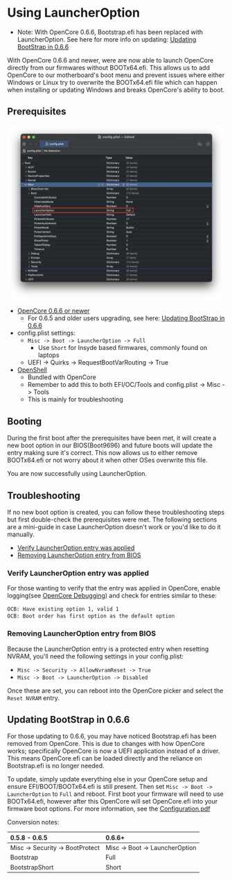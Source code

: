 # Using LauncherOption

* Note: With OpenCore 0.6.6, Bootstrap.efi has been replaced with LauncherOption. See here for more info on updating: [Updating BootStrap in 0.6.6](#updating-bootstrap-in-0-6-6)

With OpenCore 0.6.6 and newer, were are now able to launch OpenCore directly from our firmwares without BOOTx64.efi. This allows us to add OpenCore to our motherboard's boot menu and prevent issues where either Windows or Linux try to overwrite the BOOTx64.efi file which can happen when installing or updating Windows and breaks OpenCore's ability to boot.

## Prerequisites

![](../images/bootstrap-md/config.png)

* [OpenCore 0.6.6 or newer](https://github.com/acidanthera/OpenCorePkg/releases)
  * For 0.6.5 and older users upgrading, see here: [Updating BootStrap in 0.6.6](#updating-bootstrap-in-0-6-6)
* config.plist settings:
  * `Misc -> Boot -> LauncherOption -> Full`
    * Use `Short` for Insyde based firmwares, commonly found on laptops
  * UEFI -> Quirks -> RequestBootVarRouting -> True
* [OpenShell](https://github.com/acidanthera/OpenCorePkg/releases)
  * Bundled with OpenCore
  * Remember to add this to both EFI/OC/Tools and config.plist -> Misc -> Tools
  * This is mainly for troubleshooting

## Booting

During the first boot after the prerequisites have been met, it will create a new boot option in our BIOS(Boot9696) and future boots will update the entry making sure it's correct. This now allows us to either remove BOOTx64.efi or not worry about it when other OSes overwrite this file.

You are now successfully using LauncherOption.

## Troubleshooting

If no new boot option is created, you can follow these troubleshooting steps but first double-check the prerequisites were met. The following sections are a mini-guide in case LauncherOption doesn't work or you'd like to do it manually.

* [Verify LauncherOption entry was applied](#verify-launcheroption-entry-was-applied)
* [Removing LauncherOption entry from BIOS](#removing-launcheroption-entry-from-bios)

### Verify LauncherOption entry was applied

For those wanting to verify that the entry was applied in OpenCore, enable logging(see [OpenCore Debugging](https://dortania.github.io/OpenCore-Install-Guide/troubleshooting/debug.html)) and check for entries similar to these:

```
OCB: Have existing option 1, valid 1
OCB: Boot order has first option as the default option
```

### Removing LauncherOption entry from BIOS

Because the LauncherOption entry is a protected entry when resetting NVRAM, you'll need the following settings in your config.plist:

* `Misc -> Security -> AllowNvramReset -> True`
* `Misc -> Boot -> LauncherOption -> Disabled`

Once these are set, you can reboot into the OpenCore picker and select the `Reset NVRAM` entry.


## Updating BootStrap in 0.6.6

For those updating to 0.6.6, you may have noticed Bootstrap.efi has been removed from OpenCore. This is due to changes with how OpenCore works; specifically OpenCore is now a UEFI application instead of a driver. This means OpenCore.efi can be loaded directly and the reliance on Bootstrap.efi is no longer needed.

To update, simply update everything else in your OpenCore setup and ensure EFI/BOOT/BOOTx64.efi is still present. Then set `Misc -> Boot -> LauncherOption` to `Full` and reboot. First boot your firmware will need to use BOOTx64.efi, however after this OpenCore will set OpenCore.efi into your firmware boot options. For more information, see the [Configuration.pdf](https://github.com/acidanthera/OpenCorePkg/blob/master/Docs/Configuration.pdf)

Conversion notes:

| 0.5.8 - 0.6.5 | 0.6.6+ | 
| :--- | :--- |
| Misc -> Security -> BootProtect | Misc -> Boot -> LauncherOption |
| Bootstrap | Full |
| BootstrapShort | Short |
